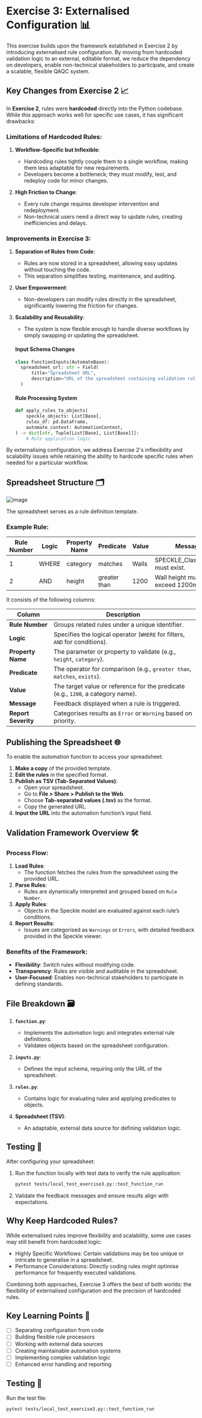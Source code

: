 # Exercise 3: Externalised Configuration 📊

This exercise builds upon the framework established in Exercise 2 by introducing externalised rule configuration. By moving from hardcoded validation logic to an external, editable format, we reduce the dependency on developers, enable non-technical stakeholders to participate, and create a scalable, flexible QAQC system.

## Key Changes from Exercise 2 📈

In **Exercise 2**, rules were **hardcoded** directly into the Python codebase. While this approach works well for specific use cases, it has significant drawbacks:

### Limitations of Hardcoded Rules:
1. **Workflow-Specific but Inflexible**:
   - Hardcoding rules tightly couple them to a single workflow, making them less adaptable for new requirements.
   - Developers become a bottleneck; they must modify, test, and redeploy code for minor changes.

2. **High Friction to Change**:
   - Every rule change requires developer intervention and redeployment.
   - Non-technical users need a direct way to update rules, creating inefficiencies and delays.
  

### Improvements in Exercise 3:
1. **Separation of Rules from Code**:
   - Rules are now stored in a spreadsheet, allowing easy updates without touching the code.
   - This separation simplifies testing, maintenance, and auditing.

2. **User Empowerment**:
   - Non-developers can modify rules directly in the spreadsheet, significantly lowering the friction for changes.

3. **Scalability and Reusability**:
   - The system is now flexible enough to handle diverse workflows by simply swapping or updating the spreadsheet.

    #### Input Schema Changes
    ```python
    class FunctionInputs(AutomateBase):
      spreadsheet_url: str = Field(
          title="Spreadsheet URL",
          description="URL of the spreadsheet containing validation rules."
      )
    ```

    #### Rule Processing System
    ```python
    def apply_rules_to_objects(
        speckle_objects: List[Base],
        rules_df: pd.DataFrame,
        automate_context: AutomationContext,
    ) -> dict[str, Tuple[List[Base], List[Base]]]:
        # Rule application logic
    ```
By externalising configuration, we address Exercise 2's inflexibility and scalability issues while retaining the ability to hardcode specific rules when needed for a particular workflow.

## Spreadsheet Structure 🗂️

![image](https://github.com/user-attachments/assets/4b75ed94-c2af-4acc-ba59-031f3aa695f0)

The spreadsheet serves as a rule definition template. 

### Example Rule:

| Rule Number | Logic | Property Name      | Predicate     | Value        | Message                                  | Report Severity |
|-------------|-------|--------------------|---------------|--------------|------------------------------------------|-----------------|
| 1           | WHERE | category           | matches       | Walls        | SPECKLE_Classification must exist.       | Error           |
| 2           | AND   | height             | greater than  | 1200         | Wall height must exceed 1200mm.          | Error           |

It consists of the following columns:

| **Column**         | **Description**                                                                 |
|---------------------|---------------------------------------------------------------------------------|
| **Rule Number**     | Groups related rules under a unique identifier.                                |
| **Logic**           | Specifies the logical operator (`WHERE` for filters, `AND` for conditions).    |
| **Property Name**   | The parameter or property to validate (e.g., `height`, `category`).            |
| **Predicate**       | The operator for comparison (e.g., `greater than`, `matches`, `exists`).       |
| **Value**           | The target value or reference for the predicate (e.g., `1200`, a category name).|
| **Message**         | Feedback displayed when a rule is triggered.                                   |
| **Report Severity** | Categorises results as `Error` or `Warning` based on priority.                 |

## Publishing the Spreadsheet 🌐

To enable the automation function to access your spreadsheet:

1. **Make a copy** of the provided template.
2. **Edit the rules** in the specified format.
3. **Publish as TSV (Tab-Separated Values)**:
   - Open your spreadsheet.
   - Go to **File > Share > Publish to the Web**.
   - Choose **Tab-separated values (.tsv)** as the format.
   - Copy the generated URL.
4. **Input the URL** into the automation function’s input field.

## Validation Framework Overview 🛠️

### Process Flow:
1. **Load Rules**:
   - The function fetches the rules from the spreadsheet using the provided URL.
2. **Parse Rules**:
   - Rules are dynamically interpreted and grouped based on `Rule Number`.
3. **Apply Rules**:
   - Objects in the Speckle model are evaluated against each rule’s conditions.
4. **Report Results**:
   - Issues are categorised as `Warnings` or `Errors`, with detailed feedback provided in the Speckle viewer.

### Benefits of the Framework:
- **Flexibility**: Switch rules without modifying code.
- **Transparency**: Rules are visible and auditable in the spreadsheet.
- **User-Focused**: Enables non-technical stakeholders to participate in defining standards.

## File Breakdown 🗃️

1. **`function.py`**:
   - Implements the automation logic and integrates external rule definitions.
   - Validates objects based on the spreadsheet configuration.

2. **`inputs.py`**:
   - Defines the input schema, requiring only the URL of the spreadsheet.

3. **`rules.py`**:
   - Contains logic for evaluating rules and applying predicates to objects.

4. **Spreadsheet (TSV)**:
   - An adaptable, external data source for defining validation logic.

## Testing 🧪

After configuring your spreadsheet:

1. Run the function locally with test data to verify the rule application:
   ```bash
   pytest tests/local_test_exercise3.py::test_function_run

2. Validate the feedback messages and ensure results align with expectations.

## Why Keep Hardcoded Rules?
While externalised rules improve flexibility and scalability, some use cases may still benefit from hardcoded logic:

- Highly Specific Workflows: Certain validations may be too unique or intricate to generalise in a spreadsheet.
- Performance Considerations: Directly coding rules might optimise performance for frequently executed validations.

Combining both approaches, Exercise 3 offers the best of both worlds: the flexibility of externalised configuration and the precision of hardcoded rules.



## Key Learning Points 📝
- [ ] Separating configuration from code
- [ ] Building flexible rule processors
- [ ] Working with external data sources
- [ ] Creating maintainable automation systems
- [ ] Implementing complex validation logic
- [ ] Enhanced error handling and reporting

## Testing 🧪
Run the test file:
```bash
pytest tests/local_test_exercise3.py::test_function_run
```
